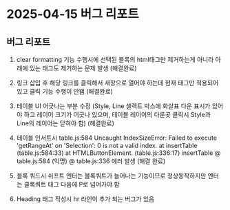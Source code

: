 # 2025-04-15 버그 리포트 
## 버그 리포트 
1. clear formatting 기능 수행시에 선택된 블록의 html태그만 제거하는게 아니라 아래에 있는 태그도 제거하는 문제 발생 (해결완료)

2. 링크 삽입 후 해당 링크를 클릭해서 새창으로 열어야 하는데 현재 태그만 적용되어 있고 클릭 기능 수행이 안왬 (해결완료)
3. 테이블 UI 어긋나는 부분 수정 (Style, Line 셀렉트 박스에 화살표 다운 표시가 있어야 하고 레이어 크기가 어긋나 있으며, 테이블 레이어의 다룬곳 클릭시 Style과 Line의 레이어는 닫혀야 함) (해결완료)
4. 테이블 인서트시 table.js:584 Uncaught IndexSizeError: Failed to execute 'getRangeAt' on 'Selection': 0 is not a valid index.
    at insertTable (table.js:584:33)
    at HTMLButtonElement.<anonymous> (table.js:336:17)
insertTable	@	table.js:584
(익명)	@	table.js:336 
에러 발생 (해결 완료)

5. 블록 쿼드시 쉬프트 엔터는 블록쿼트가 늘어나는 기능이므로 정상동작하지만 엔터는 클록쿼트 태그 다음에 P로 넘어가야 함 
6. Heading 태그 작성시 hr 라인이 추가 되는 버그가 있음 
